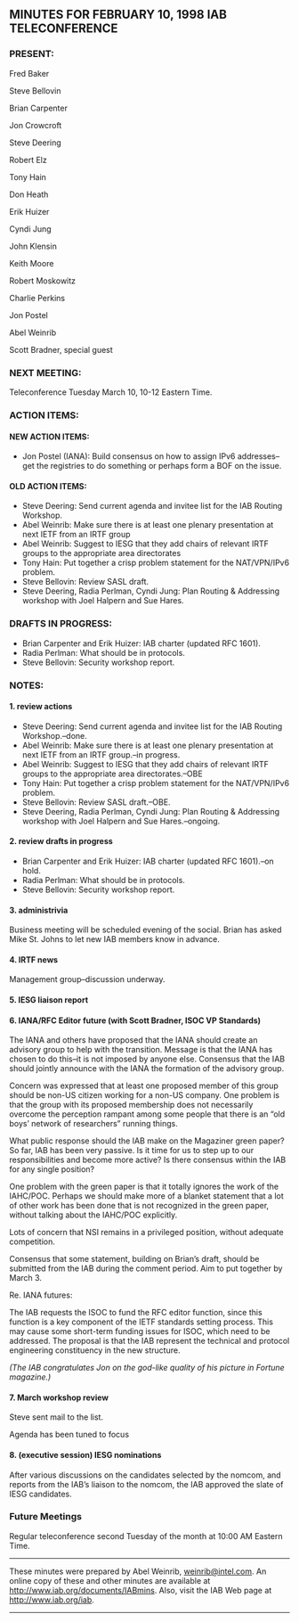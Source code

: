 
MINUTES FOR FEBRUARY 10, 1998 IAB TELECONFERENCE
------------------------------------------------


### PRESENT:



 Fred Baker  

 Steve Bellovin  

 Brian Carpenter  

 Jon Crowcroft  

 Steve Deering  

 Robert Elz  

 Tony Hain  

 Don Heath  

 Erik Huizer  

 Cyndi Jung  

 John Klensin  

 Keith Moore  

 Robert Moskowitz  

 Charlie Perkins  

 Jon Postel  

 Abel Weinrib  

Scott Bradner, special guest

### NEXT MEETING:



Teleconference Tuesday March 10, 10-12 Eastern Time.


### ACTION ITEMS:


#### NEW ACTION ITEMS:

+ Jon Postel (IANA): Build consensus on how to assign IPv6 addresses–get the registries to do something or perhaps form a BOF on the issue.

#### OLD ACTION ITEMS:

+ Steve Deering: Send current agenda and invitee list for the IAB Routing Workshop.
+ Abel Weinrib: Make sure there is at least one plenary presentation at next IETF from an IRTF group
+ Abel Weinrib: Suggest to IESG that they add chairs of relevant IRTF groups to the appropriate area directorates
+ Tony Hain: Put together a crisp problem statement for the NAT/VPN/IPv6 problem.
+ Steve Bellovin: Review SASL draft.
+ Steve Deering, Radia Perlman, Cyndi Jung: Plan Routing & Addressing workshop with Joel Halpern and Sue Hares.


### DRAFTS IN PROGRESS:


* Brian Carpenter and Erik Huizer: IAB charter (updated RFC 1601).
* Radia Perlman: What should be in protocols.
* Steve Bellovin: Security workshop report.


### NOTES:


#### 1. review actions

+ Steve Deering: Send current agenda and invitee list for the IAB Routing Workshop.–done.
+ Abel Weinrib: Make sure there is at least one plenary presentation at next IETF from an IRTF group.–in progress.
+ Abel Weinrib: Suggest to IESG that they add chairs of relevant IRTF groups to the appropriate area directorates.–OBE
+ Tony Hain: Put together a crisp problem statement for the NAT/VPN/IPv6 problem.
+ Steve Bellovin: Review SASL draft.–OBE.
+ Steve Deering, Radia Perlman, Cyndi Jung: Plan Routing & Addressing workshop with Joel Halpern and Sue Hares.–ongoing.

#### 2. review drafts in progress

+ Brian Carpenter and Erik Huizer: IAB charter (updated RFC 1601).–on hold.
+ Radia Perlman: What should be in protocols.
+ Steve Bellovin: Security workshop report.

#### 3. administrivia

Business meeting will be scheduled evening of the social. Brian has asked Mike St. Johns to let new IAB members know in advance.


#### 4. IRTF news

Management group–discussion underway.


#### 5. IESG liaison report


#### 6. IANA/RFC Editor future (with Scott Bradner, ISOC VP Standards)

The IANA and others have proposed that the IANA should create an advisory group to help with the transition. Message is that the IANA has chosen to do this–it is not imposed by anyone else. Consensus that the IAB should jointly announce with the IANA the formation of the advisory group.


 Concern was expressed that at least one proposed member of this group should be non-US citizen working for a non-US company. One problem is that the group with its proposed membership does not necessarily overcome the perception rampant among some people that there is an “old boys’ network of researchers” running things. 


 What public response should the IAB make on the Magaziner green paper? So far, IAB has been very passive. Is it time for us to step up to our responsibilities and become more active? Is there consensus within the IAB for any single position? 


 One problem with the green paper is that it totally ignores the work of the IAHC/POC. Perhaps we should make more of a blanket statement that a lot of other work has been done that is not recognized in the green paper, without talking about the IAHC/POC explicitly. 


 Lots of concern that NSI remains in a privileged position, without adequate competition. 


 Consensus that some statement, building on Brian’s draft, should be submitted from the IAB during the comment period. Aim to put together by March 3. 


 Re. IANA futures:  

 The IAB requests the ISOC to fund the RFC editor function, since this function is a key component of the IETF standards setting process. This may cause some short-term funding issues for ISOC, which need to be addressed. The proposal is that the IAB represent the technical and protocol engineering constituency in the new structure. 


 *(The IAB congratulates Jon on the god-like quality of his picture in Fortune magazine.)* 


#### 7. March workshop review


 Steve sent mail to the list.  

Agenda has been tuned to focus

#### 8. (executive session) IESG nominations

After various discussions on the candidates selected by the nomcom, and reports from the IAB’s liaison to the nomcom, the IAB approved the slate of IESG candidates.



### Future Meetings



Regular teleconference second Tuesday of the month at 10:00 AM Eastern Time.




---


These minutes were prepared by Abel Weinrib, weinrib@intel.com. An online copy of these and other minutes are available at http://www.iab.org/documents/IABmins. Also, visit the IAB Web page at http://www.iab.org/iab.




---


